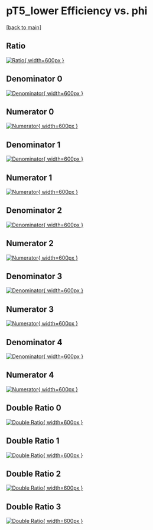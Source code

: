 # pT5_lower Efficiency vs. phi

[[back to main](./)]



## Ratio

[![Ratio](../mtv/var/pT5_lower_loweta_211_1_eff_phi.png){ width=600px }](../mtv/var/pT5_lower_loweta_211_1_eff_phi.pdf)

## Denominator 0

[![Denominator](../mtv/den/pT5_lower_loweta_211_1_eff_phi_den0.png){ width=600px }](../mtv/den/pT5_lower_loweta_211_1_eff_phi_den0.pdf)

## Numerator 0

[![Numerator](../mtv/num/pT5_lower_loweta_211_1_eff_phi_num0.png){ width=600px }](../mtv/num/pT5_lower_loweta_211_1_eff_phi_num0.pdf)

## Denominator 1

[![Denominator](../mtv/den/pT5_lower_loweta_211_1_eff_phi_den1.png){ width=600px }](../mtv/den/pT5_lower_loweta_211_1_eff_phi_den1.pdf)

## Numerator 1

[![Numerator](../mtv/num/pT5_lower_loweta_211_1_eff_phi_num1.png){ width=600px }](../mtv/num/pT5_lower_loweta_211_1_eff_phi_num1.pdf)

## Denominator 2

[![Denominator](../mtv/den/pT5_lower_loweta_211_1_eff_phi_den2.png){ width=600px }](../mtv/den/pT5_lower_loweta_211_1_eff_phi_den2.pdf)

## Numerator 2

[![Numerator](../mtv/num/pT5_lower_loweta_211_1_eff_phi_num2.png){ width=600px }](../mtv/num/pT5_lower_loweta_211_1_eff_phi_num2.pdf)

## Denominator 3

[![Denominator](../mtv/den/pT5_lower_loweta_211_1_eff_phi_den3.png){ width=600px }](../mtv/den/pT5_lower_loweta_211_1_eff_phi_den3.pdf)

## Numerator 3

[![Numerator](../mtv/num/pT5_lower_loweta_211_1_eff_phi_num3.png){ width=600px }](../mtv/num/pT5_lower_loweta_211_1_eff_phi_num3.pdf)

## Denominator 4

[![Denominator](../mtv/den/pT5_lower_loweta_211_1_eff_phi_den4.png){ width=600px }](../mtv/den/pT5_lower_loweta_211_1_eff_phi_den4.pdf)

## Numerator 4

[![Numerator](../mtv/num/pT5_lower_loweta_211_1_eff_phi_num4.png){ width=600px }](../mtv/num/pT5_lower_loweta_211_1_eff_phi_num4.pdf)

## Double Ratio 0

[![Double Ratio](../mtv/ratio/pT5_lower_loweta_211_1_eff_phi_ratio0.png){ width=600px }](../mtv/ratio/pT5_lower_loweta_211_1_eff_phi_ratio0.pdf)

## Double Ratio 1

[![Double Ratio](../mtv/ratio/pT5_lower_loweta_211_1_eff_phi_ratio1.png){ width=600px }](../mtv/ratio/pT5_lower_loweta_211_1_eff_phi_ratio1.pdf)

## Double Ratio 2

[![Double Ratio](../mtv/ratio/pT5_lower_loweta_211_1_eff_phi_ratio2.png){ width=600px }](../mtv/ratio/pT5_lower_loweta_211_1_eff_phi_ratio2.pdf)

## Double Ratio 3

[![Double Ratio](../mtv/ratio/pT5_lower_loweta_211_1_eff_phi_ratio3.png){ width=600px }](../mtv/ratio/pT5_lower_loweta_211_1_eff_phi_ratio3.pdf)

